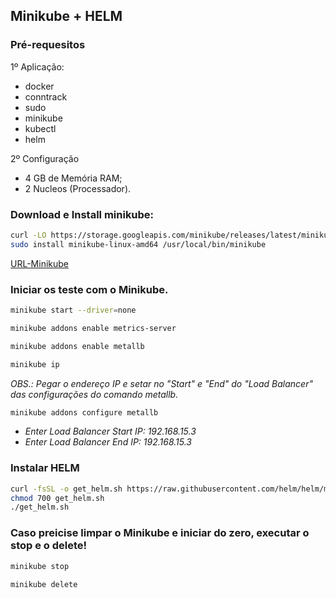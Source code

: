 ## Minikube + HELM

### Pré-requesitos

1º Aplicação:

- docker
- conntrack
- sudo
- minikube
- kubectl
- helm

2º Configuração

- 4 GB de Memória RAM;
- 2 Nucleos (Processador).

### Download e Install minikube:

```bash
curl -LO https://storage.googleapis.com/minikube/releases/latest/minikube-linux-amd64
sudo install minikube-linux-amd64 /usr/local/bin/minikube
```
[URL-Minikube](https://minikube.sigs.k8s.io/docs/start/)


### Iniciar os teste com o Minikube.

```bash
minikube start --driver=none
```

```bash
minikube addons enable metrics-server
```

```bash
minikube addons enable metallb
```

```bash
minikube ip
```

*OBS.: Pegar o endereço IP e setar no "Start" e "End" do "Load Balancer" das configurações do comando metallb.*

```bash
minikube addons configure metallb
```

- *Enter Load Balancer Start IP: 192.168.15.3*
- *Enter Load Balancer End IP: 192.168.15.3*

### Instalar HELM

```bash
curl -fsSL -o get_helm.sh https://raw.githubusercontent.com/helm/helm/main/scripts/get-helm-3
chmod 700 get_helm.sh
./get_helm.sh
```

### Caso preicise limpar o Minikube e iniciar do zero, executar o stop e o delete!

```bash
minikube stop
```

```bash
minikube delete
```

